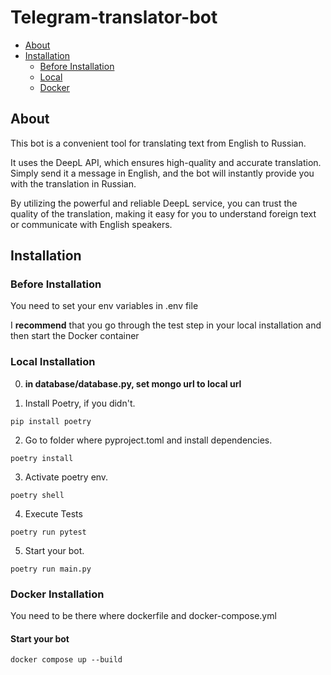 # Telegram-translator-bot

- [About](#About)
- [Installation](#Installation)
  * [Before Installation](#Before-Installation)   
  * [Local](#Local-Installation)
  * [Docker](#Docker-Installation)

## About
This bot is a convenient tool for translating text from English to Russian. 

It uses the DeepL API, which ensures high-quality and accurate translation. Simply send it a message in English, and the bot will instantly provide you with the translation in Russian. 

By utilizing the powerful and reliable DeepL service, you can trust the quality of the translation, making it easy for you to understand foreign text or communicate with English speakers.

## Installation

### Before Installation
You need to set your env variables in .env file

I **recommend** that you go through the test step in your local installation and then start the Docker container 

### Local Installation

0. **in database/database.py, set mongo url to local url**

1. Install Poetry, if you didn't.
``` 
pip install poetry
```
2. Go to folder where pyproject.toml and install dependencies.
``` 
poetry install
```
3. Activate poetry env.
``` 
poetry shell
```
4. Execute Tests
``` 
poetry run pytest
```
5. Start your bot.
```
poetry run main.py
```

### Docker Installation

You need to be there where dockerfile and docker-compose.yml

#### Start your bot
```
docker compose up --build
```

